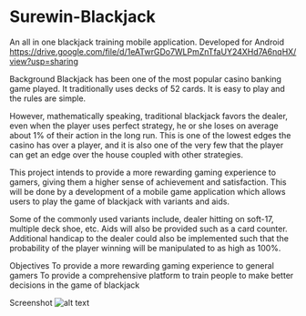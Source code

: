 # Surewin-Blackjack
An all in one blackjack training mobile application. Developed for Android
https://drive.google.com/file/d/1eATwrGDo7WLPmZnTfaUY24XHd7A6nqHX/view?usp=sharing

Background
Blackjack has been one of the most popular casino banking game played.
It traditionally uses decks of 52 cards. It is easy to play and the rules are
simple.

However, mathematically speaking, traditional blackjack favors the
dealer, even when the player uses perfect strategy, he or she loses on
average about 1% of their action in the long run. This is one of the lowest
edges the casino has over a player, and it is also one of the very few that
the player can get an edge over the house coupled with other strategies.

This project intends to provide a more rewarding gaming experience to
gamers, giving them a higher sense of achievement and satisfaction. This
will be done by a development of a mobile game application which
allows users to play the game of blackjack with variants and aids.

Some of the commonly used variants include, dealer hitting on soft-17,
multiple deck shoe, etc. Aids will also be provided such as a card counter. Additional handicap to the dealer could also be implemented such that the probability of the player winning will be manipulated to as high as 100%.

Objectives
To provide a more rewarding gaming experience to general gamers
To provide a comprehensive platform to train people to make better decisions in the game of blackjack

Screenshot
![alt text](http://url/to/img.png)

